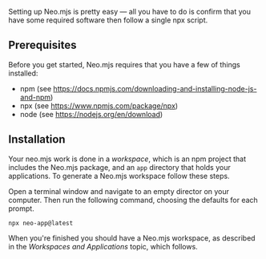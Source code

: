 Setting up Neo.mjs is pretty easy &mdash; all you have to do is confirm that you have some required
software then follow a single npx script.

## Prerequisites

Before you get started, Neo.mjs requires that you have a few of things installed: 

- npm (see <a href="https://docs.npmjs.com/downloading-and-installing-node-js-and-npm" target="_blank">https://docs.npmjs.com/downloading-and-installing-node-js-and-npm</a>)
- npx (see <a href="https://www.npmjs.com/package/npx" target="_blank">https://www.npmjs.com/package/npx</a>)
- node (see <a href="https://nodejs.org/en/download" target="_blank">https://nodejs.org/en/download</a>)

## Installation

Your neo.mjs work is done in a _workspace_, which is an npm project that includes the Neo.mjs package,
and an `app` directory that holds your applications. To generate a Neo.mjs workspace follow these
steps.

Open a terminal window and navigate to an empty director on your computer.
Then run the following command, choosing the defaults for each prompt.

`npx neo-app@latest`

When you're finished you should have a Neo.mjs workspace, as described in the _Workspaces and Applications_ topic, which follows.


